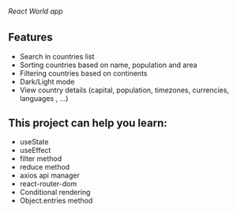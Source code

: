 ###### React World app

## Features

- Search in countries list
- Sorting countries based on name, population and area
- Filtering countries based on continents
- Dark/Light mode
- View country details (capital, population, timezones, currencies, languages , ...)

## This project can help you learn:

- useState
- useEffect
- filter method
- reduce method
- axios api manager
- react-router-dom
- Conditional rendering
- Object.entries method

